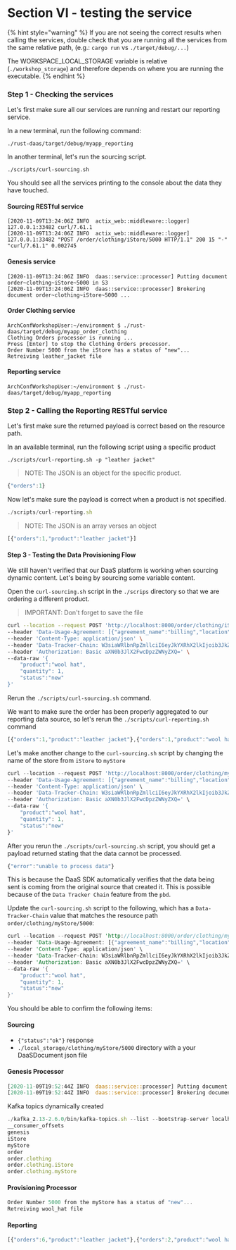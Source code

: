 # Section VI - testing the service

{% hint style="warning" %}
If you are not seeing the correct results when calling the services, double check that you are running all the services from the same relative path, (e.g.: `cargo run` vs `./target/debug/...`)&#x20;

The WORKSPACE\_LOCAL\_STORAGE variable is relative (`./workshop_storage`) and therefore depends on where you are running the executable.
{% endhint %}

### Step 1 - Checking the services

Let's first make sure all our services are running and restart our reporting service.

In a new terminal, run the following command:

```
./rust-daas/target/debug/myapp_reporting
```

In another terminal, let's run the sourcing script.

```
./scripts/curl-sourcing.sh 
```

You should see all the services printing to the console about the data they have touched.

#### Sourcing RESTful service

```
[2020-11-09T13:24:06Z INFO  actix_web::middleware::logger] 127.0.0.1:33482 curl/7.61.1
[2020-11-09T13:24:06Z INFO  actix_web::middleware::logger] 127.0.0.1:33482 "POST /order/clothing/iStore/5000 HTTP/1.1" 200 15 "-" "curl/7.61.1" 0.002745
```

#### Genesis service

```
[2020-11-09T13:24:06Z INFO  daas::service::processor] Putting document order~clothing~iStore~5000 in S3
[2020-11-09T13:24:06Z INFO  daas::service::processor] Brokering document order~clothing~iStore~5000 ... 
```

#### Order Clothing service

```
ArchConfWorkshopUser:~/environment $ ./rust-daas/target/debug/myapp_order_clothing 
Clothing Orders processor is running ...
Press [Enter] to stop the Clothing Orders processor.
Order Number 5000 from the iStore has a status of "new"...
Retreiving leather_jacket file
```

#### Reporting service

```
ArchConfWorkshopUser:~/environment $ ./rust-daas/target/debug/myapp_reporting
```

### Step 2 - Calling the Reporting RESTful service

Let's first make sure the returned payload is correct based on the resource path.

In an available terminal, run the following script using a specific product

```
./scripts/curl-reporting.sh -p "leather jacket"
```

> NOTE: The JSON is an object for the specific product.

```javascript
{"orders":1}
```

Now let's make sure the payload is correct when a product is not specified.

```javascript
./scripts/curl-reporting.sh
```

> NOTE: The JSON is an array verses an object

```javascript
[{"orders":1,"product":"leather jacket"}]
```

#### Step 3 - Testing the Data Provisioning Flow

We still haven't verified that our DaaS platform is working when sourcing dynamic content. Let's being by sourcing some variable content.

Open the `curl-sourcing.sh` script in the `./scrips` directory so that we are ordering a different product.

> IMPORTANT: Don't forget to save the file

```bash
curl --location --request POST 'http://localhost:8000/order/clothing/iStore/5000' \
--header 'Data-Usage-Agreement: [{"agreement_name":"billing","location":"www.dua.org/billing.pdf","agreed_dtm": 1553988607}]' \
--header 'Content-Type: application/json' \
--header 'Data-Tracker-Chain: W3siaWRlbnRpZmllciI6eyJkYXRhX2lkIjoib3JkZXJ+Y2xvdGhpbmd+aVN0b3JlfjUwMDAiLCJpbmRleCI6MCwidGltZXN0YW1wIjowLCJhY3Rvcl9pZCI6IiIsInByZXZpb3VzX2hhc2giOiIwIn0sImhhc2giOiI3MjI1OTUwMzMyNzI3NjAyMDk1MjEwMjM2ODY3MjE0ODM1ODQ4NSIsIm5vbmNlIjo1fV0=' \
--header 'Authorization: Basic aXN0b3JlX2FwcDpzZWNyZXQ=' \
--data-raw '{
	"product":"wool hat",
	"quantity": 1,
	"status":"new"
}'
```

Rerun the `./scripts/curl-sourcing.sh` command.

We want to make sure the order has been properly aggregated to our reporting data source, so let's rerun the `./scripts/curl-reporting.sh` command

```javascript
[{"orders":1,"product":"leather jacket"},{"orders":1,"product":"wool hat"}]
```

Let's make another change to the `curl-sourcing.sh` script by changing the name of the store from `iStore` to `myStore`

```javascript
curl --location --request POST 'http://localhost:8000/order/clothing/myStore/5000' \
--header 'Data-Usage-Agreement: [{"agreement_name":"billing","location":"www.dua.org/billing.pdf","agreed_dtm": 1553988607}]' \
--header 'Content-Type: application/json' \
--header 'Data-Tracker-Chain: W3siaWRlbnRpZmllciI6eyJkYXRhX2lkIjoib3JkZXJ+Y2xvdGhpbmd+aVN0b3JlfjUwMDAiLCJpbmRleCI6MCwidGltZXN0YW1wIjowLCJhY3Rvcl9pZCI6IiIsInByZXZpb3VzX2hhc2giOiIwIn0sImhhc2giOiI3MjI1OTUwMzMyNzI3NjAyMDk1MjEwMjM2ODY3MjE0ODM1ODQ4NSIsIm5vbmNlIjo1fV0=' \
--header 'Authorization: Basic aXN0b3JlX2FwcDpzZWNyZXQ=' \
--data-raw '{
	"product":"wool hat",
	"quantity": 1,
	"status":"new"
}'
```

After you rerun the `./scripts/curl-sourcing.sh` script, you should get a payload returned stating that the data cannot be processed.

```javascript
{"error":"unable to process data"}
```

This is because the DaaS SDK automatically verifies that the data being sent is coming from the original source that created it. This is possible because of the `Data Tracker Chain` feature from the `pbd`.&#x20;

Update the `curl-sourcing.sh` script to the following, which has a `Data-Tracker-Chain` value that matches the resource path  `order/clothing/myStore/5000`:

```rust
curl --location --request POST 'http://localhost:8000/order/clothing/myStore/5000' \
--header 'Data-Usage-Agreement: [{"agreement_name":"billing","location":"www.dua.org/billing.pdf","agreed_dtm": 1582559823}]' \
--header 'Content-Type: application/json' \
--header 'Data-Tracker-Chain: W3siaWRlbnRpZmllciI6eyJkYXRhX2lkIjoib3JkZXJ+Y2xvdGhpbmd+bXlTdG9yZX41MDAwIiwiaW5kZXgiOjAsInRpbWVzdGFtcCI6MCwiYWN0b3JfaWQiOiIiLCJwcmV2aW91c19oYXNoIjoiMCJ9LCJoYXNoIjoiMTMzOTkzNzg5NjgyOTI0MTk5NzM2NDIzOTE5MDUwNDU1NjA2Mjc0Iiwibm9uY2UiOjV9XQ==' \
--header 'Authorization: Basic aXN0b3JlX2FwcDpzZWNyZXQ=' \
--data-raw '{
	"product":"wool hat",
	"quantity": 1,
	"status":"new"
}'
```

You should be able to confirm the following items:

#### Sourcing

* `{"status":"ok"}` response
* `./local_storage/clothing/myStore/5000` directory with a your DaaSDocument json file

#### Genesis Processor

```rust
[2020-11-09T19:52:44Z INFO  daas::service::processor] Putting document order~clothing~myStore~5000 in S3
[2020-11-09T19:52:44Z INFO  daas::service::processor] Brokering document order~clothing~myStore~5000 ... 
```

Kafka topics dynamically created

```javascript
./kafka_2.13-2.6.0/bin/kafka-topics.sh --list --bootstrap-server localhost:9092 
__consumer_offsets
genesis
iStore
myStore
order
order.clothing
order.clothing.iStore
order.clothing.myStore
```

#### Provisioning Processor

```rust
Order Number 5000 from the myStore has a status of "new"...
Retreiving wool_hat file
```

#### Reporting

```javascript
[{"orders":6,"product":"leather jacket"},{"orders":2,"product":"wool hat"}]
```
